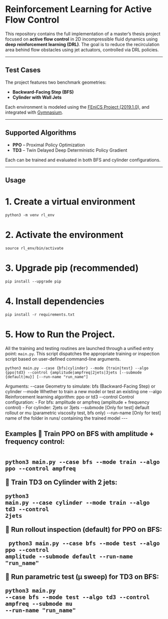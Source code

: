 # Reinforcement Learning for Active Flow Control

This repository contains the full implementation of a master’s thesis project focused on **active flow control** in 2D incompressible fluid dynamics using **deep reinforcement learning (DRL)**. The goal is to reduce the recirculation area behind flow obstacles using jet actuators, controlled via DRL policies.

---

## Test Cases

The project features two benchmark geometries:

- **Backward-Facing Step (BFS)**
- **Cylinder with Wall Jets**

Each environment is modeled using the [FEniCS Project (2019.1.0)](https://fenicsproject.org/), and integrated with [Gymnasium](https://github.com/Farama-Foundation/Gymnasium).

---

## Supported Algorithms

- **PPO** – Proximal Policy Optimization
- **TD3** – Twin Delayed Deep Deterministic Policy Gradient

Each can be trained and evaluated in both BFS and cylinder configurations.

---

## Usage

# 1. Create a virtual environment
<pre><code>python3 -m venv rl_env</code></pre>

# 2. Activate the environment
<pre><code>source rl_env/bin/activate</code></pre>

# 3. Upgrade pip (recommended)
<pre><code>pip install --upgrade pip</code></pre>

# 4. Install dependencies
<pre><code>pip install -r requirements.txt</code></pre>

# 5. How to Run the Project.
 All the training and testing routines are launched through a unified entry point: `main.py`. This script dispatches the appropriate training or inspection script based on user-defined command-line arguments.
 <pre><code>python3 main.py --case {bfs|cylinder} --mode {train|test} --algo {ppo|td3} --control {amplitude|ampfreq|2jets|3jets [--submode {default|mu}] [--run-name "run_name"]</code></pre>
  
 Arguments: --case Geometry to simulate: bfs (Backward-Facing Step) or cylinder --mode Whether to train a new model or test an existing one --algo Reinforcement learning algorithm: ppo or td3 --control Control configuration: - For bfs: amplitude or ampfreq (amplitude + frequency control) - For cylinder: 2jets or 3jets --submode [Only for test] default rollout or mu (parametric viscosity test, bfs only) --run-name [Only for test] name of the folder in runs/ containing the trained model ---
   
 ##  Examples 🔹 Train PPO on BFS with amplitude + frequency control:<pre><code> python3 main.py --case bfs --mode train --algo ppo --control ampfreq </code></pre>🔹 Train TD3 on Cylinder with 2 jets: <pre><code>python3 main.py --case cylinder --mode train --algo td3 --control 2jets</code></pre> 🔹 Run rollout inspection (default) for PPO on BFS: <pre><code> python3 main.py --case bfs --mode test --algo ppo --control amplitude --submode default --run-name "run_name" </code></pre> 🔹 Run parametric test (μ sweep) for TD3 on BFS: <pre><code>python3 main.py --case bfs --mode test --algo td3 --control ampfreq --submode mu --run-name "run_name"</code></pre>



